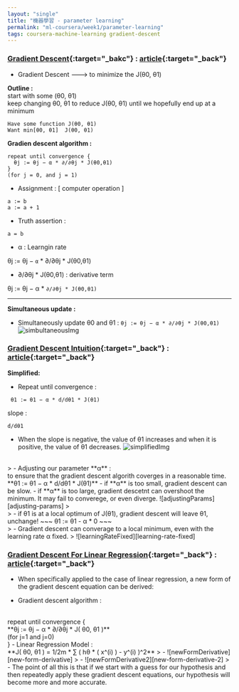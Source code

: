 ```yaml
---
layout: "single"
title: "機器學習 - parameter learning"
permalink: "ml-coursera/week1/parameter-learning"
tags: coursera-machine-learning gradient-descent
---
```


### [Gradient Descent](https://www.coursera.org/learn/machine-learning/lecture/8SpIM/gradient-descent){:target="_bakc"} : [article](https://www.coursera.org/learn/machine-learning/supplement/2GnUg/gradient-descent){:target="_back"}

- Gradient Descent ---> to minimize the J(θ0, θ1)

>
__Outline :__ <br/>
start with some (θ0, θ1)<br/>keep changing θ0, θ1 to reduce J(θ0, θ1) until we hopefully end up at a minimum
>
~~~
Have some function J(θ0, θ1)
Want min[θ0, θ1]  J(θ0, θ1)
~~~

>
__Gradien descent algorithm :__
>
~~~
repeat until convergence {
  θj := θj − α * ∂/∂θj * J(θ0,θ1)
}
(for j = 0, and j = 1)
~~~
>
- Assignment : [ computer operation ]
~~~
a := b
a := a + 1 
~~~
- Truth assertion :
~~~
a = b
~~~
>
- α : Learngin rate
>
   θj := θj − `α` * ∂/∂θj * J(θ0,θ1)
- ∂/∂θj * J(θ0,θ1) : derivative term
>
   θj := θj − α * `∂/∂θj * J(θ0,θ1)`
>
---
>
__Simultaneous update :__
>
- Simultaneously update  θ0 and θ1 : `θj := θj − α * ∂/∂θj * J(θ0,θ1)`
![simbultaneousImg][simultaneous-img]



### [Gradient Descent Intuition](https://www.coursera.org/learn/machine-learning/lecture/GFFPB/gradient-descent-intuition){:target="_back"} : [article](https://www.coursera.org/learn/machine-learning/supplement/QKEdR/gradient-descent-intuition){:target="_back"}
> 
__Simplified:__
- Repeat until convergence :
~~~
 θ1 := θ1 − α * d/dθ1 * J(θ1) 
~~~
slope :
~~~
d/dθ1​
~~~
   - When the slope is negative, the value of θ1 increases and when it is positive, the value of θ1 decreases.
![simplifiedImg][simplified-img]
>
<br/>
>
- Adjusting our parameter **α** :
<br/>
 to ensure that the gradient descent algorith coverges in a reasonable time.
<br/>
 **θ1 := θ1 − α * d/dθ1 * J(θ1)**
   - if **α** is too small, gradient descent can be slow.
   - if **α** is too large, gradient descetnt can overshoot the minimum. It may fail to converege, or even diverge.
 ![adjustingParams][adjusting-params]
>
 <br/>
>
- if θ1 is at a local optimum of J(θ1), gradient descent will leave θ1, unchange!
~~~
θ1 := θ1 - α * 0
~~~
<br/>
>
- Gradient descent can converage to a local minimum, even with the learning rate α fixed.
>
![learningRateFixed][learning-rate-fixed]


### [Gradient Descent For Linear Regression](https://www.coursera.org/learn/machine-learning/lecture/kCvQc/gradient-descent-for-linear-regression){:target="_back"} : [article](https://www.coursera.org/learn/machine-learning/supplement/U90DX/gradient-descent-for-linear-regression){:target="_back"}
>
- When specifically applied to the case of linear regression, a new form of the gradient descent equation can be derived:
>
   - Gradient descent algorithm :
<br/>
repeat until convergence {
<br/>
**θj := θj − α * ∂/∂θj * J( θ0, θ1 )**
<br/>
(for j=1 and j=0)
<br/> 
}
   - Linear Regression Model :
<br/>
**J( θ0, θ1 ) =  1/2m * ∑ ( hθ * ( x^(i) ) - y^(i) )^2**
>
   - ![newFormDerivative][new-form-derivative]
>
   - ![newFormDerivative2][new-form-derivative-2]
>
- The point of all this is that if we start with a guess for our hypothesis and then repeatedly apply these gradient descent equations, our hypothesis will become more and more accurate.

[simultaneous-img]: https://i.imgur.com/vmAAoMnh.gif

[simplified-img]: https://i.imgur.com/sWgZnCOh.gif

[adjusting-params]: https://i.imgur.com/DdKw4nmh.gif

[learning-rate-fixed]: https://i.imgur.com/PZCa5w4h.gif

[new-form-derivative]: https://i.imgur.com/TQah4m9h.gif

[new-form-derivative-2]: https://i.imgur.com/wJrCq3Mh.gif